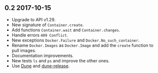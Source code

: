 0.2 2017-10-15
--------------

- Upgrade to API v1.29.
- New signature of `Container.create`.
- Add functions `Container.wait` and `Container.changes`.
- Handle errors `409 Conflict`.
- New exceptions `Docker.Failure` and `Docker.No_such_container`.
- Rename `Docker.Images` as `Docker.Image` and add the `create`
  function to pull images.
- Documentation improvements.
- New tests `ls` and `ps` and improve the other ones.
- Use [Dune](https://github.com/ocaml/dune) and
  [dune-release](https://github.com/samoht/dune-release).



